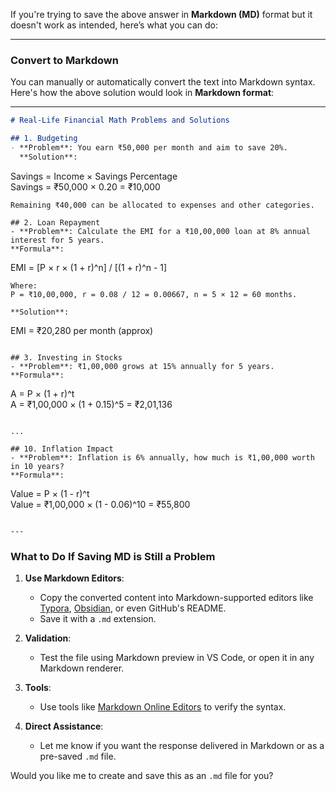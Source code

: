 If you're trying to save the above answer in **Markdown (MD)** format but it doesn't work as intended, here’s what you can do:

---

### **Convert to Markdown**

You can manually or automatically convert the text into Markdown syntax. Here's how the above solution would look in **Markdown format**:

---

```markdown
# Real-Life Financial Math Problems and Solutions

## 1. Budgeting
- **Problem**: You earn ₹50,000 per month and aim to save 20%.  
  **Solution**:  
  ```
  Savings = Income × Savings Percentage  
  Savings = ₹50,000 × 0.20 = ₹10,000
  ```  
  Remaining ₹40,000 can be allocated to expenses and other categories.

## 2. Loan Repayment
- **Problem**: Calculate the EMI for a ₹10,00,000 loan at 8% annual interest for 5 years.  
  **Formula**:  
  ```
  EMI = [P × r × (1 + r)^n] / [(1 + r)^n - 1]
  ```  
  Where:  
  P = ₹10,00,000, r = 0.08 / 12 = 0.00667, n = 5 × 12 = 60 months.  

  **Solution**:  
  ```
  EMI = ₹20,280 per month (approx)
  ```

## 3. Investing in Stocks
- **Problem**: ₹1,00,000 grows at 15% annually for 5 years.  
  **Formula**:  
  ```
  A = P × (1 + r)^t  
  A = ₹1,00,000 × (1 + 0.15)^5 = ₹2,01,136
  ```

...

## 10. Inflation Impact
- **Problem**: Inflation is 6% annually, how much is ₹1,00,000 worth in 10 years?  
  **Formula**:  
  ```
  Value = P × (1 - r)^t  
  Value = ₹1,00,000 × (1 - 0.06)^10 = ₹55,800
  ```

---

```

### **What to Do If Saving MD is Still a Problem**
1. **Use Markdown Editors**:
   - Copy the converted content into Markdown-supported editors like [Typora](https://typora.io/), [Obsidian](https://obsidian.md/), or even GitHub's README.
   - Save it with a `.md` extension.

2. **Validation**:
   - Test the file using Markdown preview in VS Code, or open it in any Markdown renderer.

3. **Tools**:
   - Use tools like [Markdown Online Editors](https://dillinger.io/) to verify the syntax.

4. **Direct Assistance**:
   - Let me know if you want the response delivered in Markdown or as a pre-saved `.md` file.

Would you like me to create and save this as an `.md` file for you?

